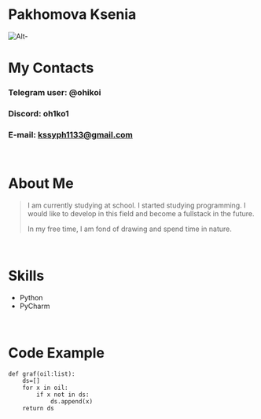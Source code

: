# Pakhomova Ksenia 

![Alt-](https://github.com/ohikoi/rsschool-cv/assets/173685995/faac30f3-f08e-4555-ad9b-5553b1df879d)
<br>

# My Contacts  
### Telegram user: @ohikoi
### Discord: oh1ko1
### E-mail: kssyph1133@gmail.com
<br>

# About Me
> I am currently studying at school. I started studying programming. I would like to develop in this field and become a fullstack in the future.
>
>In my free time, I am fond of drawing and spend time in nature.
<br>

# Skills
* Python
* PyCharm
<br>

# Code Example
```
def graf(oil:list):
    ds=[]
    for x in oil:
        if x not in ds:
            ds.append(x)
    return ds

```
<br>
